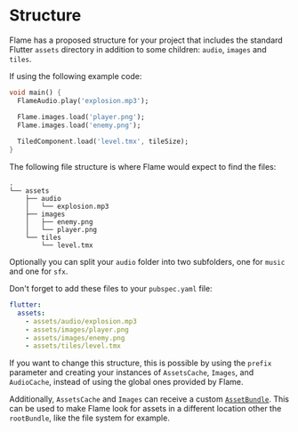 # Structure

Flame has a proposed structure for your project that includes the standard Flutter `assets`
directory in addition to some children: `audio`, `images` and `tiles`.

If using the following example code:

```dart
void main() {
  FlameAudio.play('explosion.mp3');

  Flame.images.load('player.png');
  Flame.images.load('enemy.png');
  
  TiledComponent.load('level.tmx', tileSize);
}
```

The following file structure is where Flame would expect to find the files:

```text
.
└── assets
    ├── audio
    │   └── explosion.mp3
    ├── images
    │   ├── enemy.png
    │   └── player.png
    └── tiles
        └── level.tmx
```

Optionally you can split your `audio` folder into two subfolders, one for `music` and one for `sfx`.

Don't forget to add these files to your `pubspec.yaml` file:

```yaml
flutter:
  assets:
    - assets/audio/explosion.mp3
    - assets/images/player.png
    - assets/images/enemy.png
    - assets/tiles/level.tmx
```

If you want to change this structure, this is possible by using the `prefix` parameter and creating
your instances of `AssetsCache`, `Images`, and `AudioCache`, instead of using the
global ones provided by Flame.

Additionally, `AssetsCache` and `Images` can receive a custom
[`AssetBundle`](https://api.flutter.dev/flutter/services/AssetBundle-class.html).
This can be used to make Flame look for assets in a different location other the `rootBundle`,
like the file system for example.
